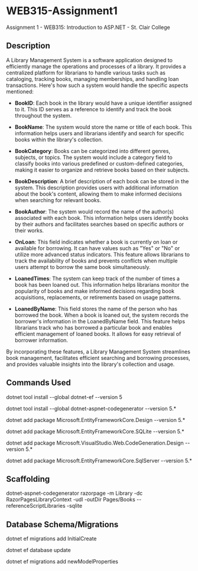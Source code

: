 # WEB315-Assignment1
Assignment 1 - WEB315: Introduction to ASP.NET - St. Clair College

## Description

A Library Management System is a software application designed to efficiently manage the operations and processes of a library. It provides a centralized platform for librarians to handle various tasks such as cataloging, tracking books, managing memberships, and handling loan transactions. Here's how such a system would handle the specific aspects mentioned:

- **BookID**: Each book in the library would have a unique identifier assigned to it. This ID serves as a reference to identify and track the book throughout the system.

- **BookName**: The system would store the name or title of each book. This information helps users and librarians identify and search for specific books within the library's collection.

- **BookCategory**: Books can be categorized into different genres, subjects, or topics. The system would include a category field to classify books into various predefined or custom-defined categories, making it easier to organize and retrieve books based on their subjects.

- **BookDescription**: A brief description of each book can be stored in the system. This description provides users with additional information about the book's content, allowing them to make informed decisions when searching for relevant books.

- **BookAuthor**: The system would record the name of the author(s) associated with each book. This information helps users identify books by their authors and facilitates searches based on specific authors or their works.

- **OnLoan**: This field indicates whether a book is currently on loan or available for borrowing. It can have values such as "Yes" or "No" or utilize more advanced status indicators. This feature allows librarians to track the availability of books and prevents conflicts when multiple users attempt to borrow the same book simultaneously.

- **LoanedTimes**: The system can keep track of the number of times a book has been loaned out. This information helps librarians monitor the popularity of books and make informed decisions regarding book acquisitions, replacements, or retirements based on usage patterns.

- **LoanedByName**: This field stores the name of the person who has borrowed the book. When a book is loaned out, the system records the borrower's information in the LoanedByName field. This feature helps librarians track who has borrowed a particular book and enables efficient management of loaned books. It allows for easy retrieval of borrower information.

By incorporating these features, a Library Management System streamlines book management, facilitates efficient searching and borrowing processes, and provides valuable insights into the library's collection and usage.

## Commands Used
dotnet tool install --global dotnet-ef --version 5
	
dotnet tool install --global dotnet-aspnet-codegenerator --version 5.*
	
dotnet add package Microsoft.EntityFrameworkCore.Design --version 5.*
	
dotnet add package Microsoft.EntityFrameworkCore.SQLite --version 5.*
	
dotnet add package Microsoft.VisualStudio.Web.CodeGeneration.Design --version 5.*
	
dotnet add package Microsoft.EntityFrameworkCore.SqlServer --version 5.*

## Scaffolding
dotnet-aspnet-codegenerator razorpage -m Library -dc RazorPagesLibraryContext -udl -outDir Pages/Books --referenceScriptLibraries -sqlite

## Database Schema/Migrations
dotnet ef migrations add InitialCreate
	
dotnet ef database update

dotnet ef migrations add newModelProperties




